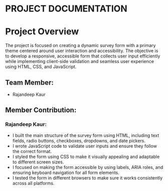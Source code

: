 # PROJECT DOCUMENTATION

# Project Overview
The project is focused on creating a dynamic survey form with a primary theme centered around user interaction and accessibility. The objective is to develop a responsive, accessible form that collects user input efficiently while implementing client-side validation and seamless user experience using HTML, CSS, and JavaScript.

## Team Member:

- Rajandeep Kaur

## Member Contribution:

### Rajandeep Kaur:
- I built the main structure of the survey form using HTML, including text fields, radio buttons, checkboxes, dropdowns, and date pickers.
- I wrote JavaScript code to validate user inputs and ensure they follow the correct format.
- I styled the form using CSS to make it visually appealing and adaptable to different screen sizes.
- I focused on making the form accessible by using labels, ARIA roles, and ensuring keyboard navigation for all form elements.
- I tested the form in different browsers to make sure it works consistently across all platforms.